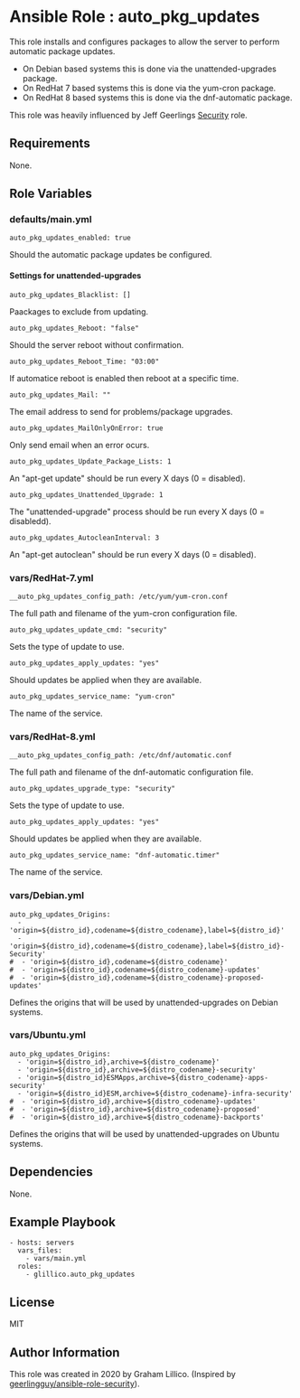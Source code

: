 # Ansible Role : auto_pkg_updates

This role installs and configures packages to allow the server to perform automatic package updates.

- On Debian based systems this is done via the unattended-upgrades package.
- On RedHat 7 based systems this is done via the yum-cron package.
- On RedHat 8 based systems this is done via the dnf-automatic package.

This role was heavily influenced by Jeff Geerlings [Security](https://galaxy.ansible.com/geerlingguy/security) role.

## Requirements

None.

## Role Variables

### defaults/main.yml

    auto_pkg_updates_enabled: true

Should the automatic package updates be configured.

#### Settings for unattended-upgrades

    auto_pkg_updates_Blacklist: []

Paackages to exclude from updating.

    auto_pkg_updates_Reboot: "false"

Should the server reboot without confirmation.

    auto_pkg_updates_Reboot_Time: "03:00"

If automatice reboot is enabled then reboot at a specific time.

    auto_pkg_updates_Mail: ""

The email address to send for problems/package upgrades.

    auto_pkg_updates_MailOnlyOnError: true

Only send email when an error ocurs.

    auto_pkg_updates_Update_Package_Lists: 1

An "apt-get update" should be run every X days (0 = disabled).

    auto_pkg_updates_Unattended_Upgrade: 1

The "unattended-upgrade" process should be run every X days (0 = disabledd).

    auto_pkg_updates_AutocleanInterval: 3

An "apt-get autoclean" should be run every X days (0 = disabled).

### vars/RedHat-7.yml

    __auto_pkg_updates_config_path: /etc/yum/yum-cron.conf

The full path and filename of the yum-cron configuration file.

    auto_pkg_updates_update_cmd: "security"

Sets the type of update to use.

    auto_pkg_updates_apply_updates: "yes"

Should updates be applied when they are available.

    auto_pkg_updates_service_name: "yum-cron"

The name of the service.

### vars/RedHat-8.yml

    __auto_pkg_updates_config_path: /etc/dnf/automatic.conf

The full path and filename of the dnf-automatic configuration file.

    auto_pkg_updates_upgrade_type: "security"

Sets the type of update to use.

    auto_pkg_updates_apply_updates: "yes"

Should updates be applied when they are available.

    auto_pkg_updates_service_name: "dnf-automatic.timer"

The name of the service.

### vars/Debian.yml

    auto_pkg_updates_Origins:
      - 'origin=${distro_id},codename=${distro_codename},label=${distro_id}'
      - 'origin=${distro_id},codename=${distro_codename},label=${distro_id}-Security'
    #  - 'origin=${distro_id},codename=${distro_codename}'
    #  - 'origin=${distro_id},codename=${distro_codename}-updates'
    #  - 'origin=${distro_id},codename=${distro_codename}-proposed-updates'

Defines the origins that will be used by unattended-upgrades on Debian systems.

### vars/Ubuntu.yml

    auto_pkg_updates_Origins:
      - 'origin=${distro_id},archive=${distro_codename}'
      - 'origin=${distro_id},archive=${distro_codename}-security'
      - 'origin=${distro_id}ESMApps,archive=${distro_codename}-apps-security'
      - 'origin=${distro_id}ESM,archive=${distro_codename}-infra-security'
    #  - 'origin=${distro_id},archive=${distro_codename}-updates'
    #  - 'origin=${distro_id},archive=${distro_codename}-proposed'
    #  - 'origin=${distro_id},archive=${distro_codename}-backports'

Defines the origins that will be used by unattended-upgrades on Ubuntu systems.

## Dependencies

None.

## Example Playbook

    - hosts: servers
      vars_files:
        - vars/main.yml
      roles:
        - glillico.auto_pkg_updates

## License

MIT

## Author Information

This role was created in 2020 by Graham Lillico. (Inspired by [geerlingguy/ansible-role-security](https://github.com/geerlingguy/ansible-role-security)).
